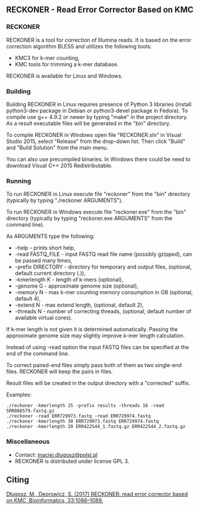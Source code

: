 ## RECKONER - Read Error Corrector Based on KMC
### RECKONER
RECKONER is a tool for correction of Illumina reads. It is based
on the error correction algorithm BLESS and utilizes the following tools:
+ KMC3 for k-mer counting,
+ KMC tools for trimming a k-mer database.

RECKONER is available for Linux and Windows.

### Building
Building RECKONER in Linux requires presence of Python 3 libraries
(install python3-dev package in Debian or python3-devel package in Fedora).
To compile use g++ 4.9.2 or newer
by typing "make" in the project directory. As a result
executable files will be generated in the "bin" directory.

To compile RECKONER in Windows open file "RECKONER.sln"
in Visual Studio 2015, select "Release" from the drop-down list.
Then click "Build" and "Build Solution" from the main menu.

You can also use precompiled binaries. In Windows there could
be need to download Visual C++ 2015 Redistributable.

### Running
To run RECKONER in Linux execute file "reckoner" from the "bin" directory 
(typically by typing "./reckoner ARGUMENTS").

To run RECKONER in Windows execute file "reckoner.exe" from the "bin" directory
(typically by typing "reckoner.exe ARGUMENTS" from the command line).

As ARGUMENTS type the following:
+ -help - prints short help,
+ -read FASTQ_FILE - input FASTQ read file name (possibly gzipped), can be passed many times,
+ -prefix DIRECTORY - directory for temporary and output files, (optional, default current directory (.)),
+ -kmerlength K - length of k-mers (optional),
+ -genome G - approximate genome size (optional),
+ -memory N - max k-mer counting memory consumption in GB (optional, default 4),
+ -extend N - max extend length, (optional, default 2),
+ -threads N - number of correcting threads, (optional, default number of available virtual cores).

If k-mer length is not given it is determined automatically.
Passing the approximate genome size may slightly improve
k-mer length calculation.

Instead of using -read option the input FASTQ files
can be specified at the end of the command line.

To correct paired-end files simply pass both of them
as two single-end files. RECKONER will keep the pairs in files.

Result files will be created in the output directory with a "corrected" suffix.

Examples:
```
./reckoner -kmerlength 25 -prefix results -threads 16 -read SRR088579.fastq.gz
./reckoner -read ERR729973.fastq -read ERR729974.fastq
./reckoner -kmerlength 30 ERR729973.fastq ERR729974.fastq
./reckoner -kmerlength 20 ERR422544_1.fastq.gz ERR422544_2.fastq.gz
```

### Miscellaneous
+ Contact: maciej.dlugosz@polsl.pl
+ RECKONER is distributed under license GPL 3.

## Citing
<a href="https://doi.org/10.1093/bioinformatics/btw746">
Długosz, M., Deorowicz, S. (2017) RECKONER: read error corrector based on KMC, Bioinformatics, 33:1086&ndash;1089.
</a>
